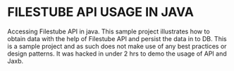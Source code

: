 FILESTUBE API USAGE IN JAVA
============================
Accessing Filestube API in java. This sample project illustrates how to obtain data with the help of Filestube API and persist the data in to DB.
This is a sample project and as such does not make use of any best practices or design patterns. It was hacked in under 2 hrs to demo the usage of API and Jaxb.

